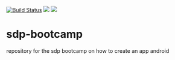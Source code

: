 [![Build Status](https://travis-ci.org/yanisepfl/sdp-bootcamp.svg?branch=master)](https://travis-ci.org/yanisepfl/sdp-bootcamp)
<a href="https://codeclimate.com/github/yanisepfl/sdp-bootcamp/maintainability"><img src="https://api.codeclimate.com/v1/badges/6c60a77d7372f2412c1c/maintainability" /></a>
<a href="https://codeclimate.com/github/yanisepfl/sdp-bootcamp/test_coverage"><img src="https://api.codeclimate.com/v1/badges/6c60a77d7372f2412c1c/test_coverage" /></a>
# sdp-bootcamp
repository for the sdp bootcamp on how to create an app android
